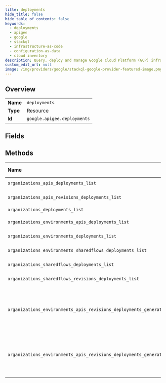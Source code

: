 ```yaml
---
title: deployments
hide_title: false
hide_table_of_contents: false
keywords:
  - deployments
  - apigee
  - google    
  - stackql
  - infrastructure-as-code
  - configuration-as-data
  - cloud inventory
description: Query, deploy and manage Google Cloud Platform (GCP) infrastructure and resources using SQL
custom_edit_url: null
image: /img/providers/google/stackql-google-provider-featured-image.png
---
```

  
    

## Overview
<table><tbody>
<tr><td><b>Name</b></td><td><code>deployments</code></td></tr>
<tr><td><b>Type</b></td><td>Resource</td></tr>
<tr><td><b>Id</b></td><td><code>google.apigee.deployments</code></td></tr>
</tbody></table>

## Fields
## Methods
| Name | Accessible by | Required Params | Description |
|:-----|:--------------|:----------------|:------------|
| `organizations_apis_deployments_list` | `SELECT` | `apisId, organizationsId` | Lists all deployments of an API proxy. |
| `organizations_apis_revisions_deployments_list` | `SELECT` | `apisId, organizationsId, revisionsId` | Lists all deployments of an API proxy revision. |
| `organizations_deployments_list` | `SELECT` | `organizationsId` | Lists all deployments of API proxies or shared flows. |
| `organizations_environments_apis_deployments_list` | `SELECT` | `apisId, environmentsId, organizationsId` | Lists all deployments of an API proxy in an environment. |
| `organizations_environments_deployments_list` | `SELECT` | `environmentsId, organizationsId` | Lists all deployments of API proxies or shared flows in an environment. |
| `organizations_environments_sharedflows_deployments_list` | `SELECT` | `environmentsId, organizationsId, sharedflowsId` | Lists all deployments of a shared flow in an environment. |
| `organizations_sharedflows_deployments_list` | `SELECT` | `organizationsId, sharedflowsId` | Lists all deployments of a shared flow. |
| `organizations_sharedflows_revisions_deployments_list` | `SELECT` | `organizationsId, revisionsId, sharedflowsId` | Lists all deployments of a shared flow revision. |
| `organizations_environments_apis_revisions_deployments_generate_deploy_change_report` | `EXEC` | `apisId, environmentsId, organizationsId, revisionsId` | Generates a report for a dry run analysis of a DeployApiProxy request without committing the deployment. In addition to the standard validations performed when adding deployments, additional analysis will be done to detect possible traffic routing changes that would result from this deployment being created. Any potential routing conflicts or unsafe changes will be reported in the response. This routing analysis is not performed for a non-dry-run DeployApiProxy request. For a request path `organizations/&#123;org&#125;/environments/&#123;env&#125;/apis/&#123;api&#125;/revisions/&#123;rev&#125;/deployments:generateDeployChangeReport`, two permissions are required: * `apigee.deployments.create` on the resource `organizations/&#123;org&#125;/environments/&#123;env&#125;` * `apigee.proxyrevisions.deploy` on the resource `organizations/&#123;org&#125;/apis/&#123;api&#125;/revisions/&#123;rev&#125;` |
| `organizations_environments_apis_revisions_deployments_generate_undeploy_change_report` | `EXEC` | `apisId, environmentsId, organizationsId, revisionsId` | Generates a report for a dry run analysis of an UndeployApiProxy request without committing the undeploy. In addition to the standard validations performed when removing deployments, additional analysis will be done to detect possible traffic routing changes that would result from this deployment being removed. Any potential routing conflicts or unsafe changes will be reported in the response. This routing analysis is not performed for a non-dry-run UndeployApiProxy request. For a request path `organizations/&#123;org&#125;/environments/&#123;env&#125;/apis/&#123;api&#125;/revisions/&#123;rev&#125;/deployments:generateUndeployChangeReport`, two permissions are required: * `apigee.deployments.delete` on the resource `organizations/&#123;org&#125;/environments/&#123;env&#125;` * `apigee.proxyrevisions.undeploy` on the resource `organizations/&#123;org&#125;/apis/&#123;api&#125;/revisions/&#123;rev&#125;` |
